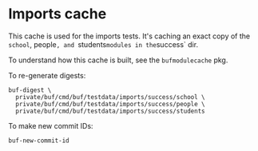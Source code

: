 # Imports cache

This cache is used for the imports tests. It's caching an exact copy of the `school`, people`, and `students`
modules in the `success` dir.

To understand how this cache is built, see the `bufmodulecache` pkg.

To re-generate digests:

```
buf-digest \
  private/buf/cmd/buf/testdata/imports/success/school \
  private/buf/cmd/buf/testdata/imports/success/people \
  private/buf/cmd/buf/testdata/imports/success/students
```

To make new commit IDs:

```
buf-new-commit-id
```
